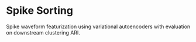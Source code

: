 # Spike Sorting

Spike waveform featurization using variational autoencoders with evaluation on downstream clustering ARI.
